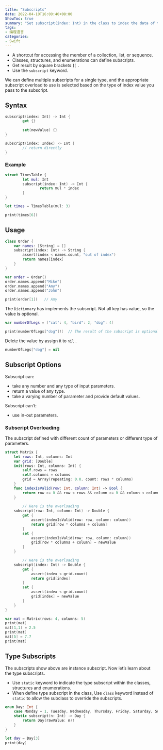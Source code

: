```yaml
---
title: "Subscripts"
date: 2022-04-10T16:00:40+08:00
ShowToc: true
summary: "Set subscript(index: Int) in the class to index the data of the instance of the this class."
tags:
- 编程语言
categories:
- Swift
---
```



- A shortcut for accessing the member of a collection, list, or sequence.
- Classes, structures, and enumerations can define subscripts.
- Get result by square brackets `[]` .
- Use the `subscript` keyword.

We can define multiple subscripts for a single type, and the appropriate subscript overload to use is selected based on the type of index value you pass to the subscript.

## Syntax

```swift
subscript(index: Int) -> Int {
		get {}
		
		set(newValue) {}
}

subscript(index: Index) -> Int {
		// return directly
}

```

### Example

```swift
struct TimesTable {
		let mul: Int
		subscript(index: Int) -> Int {
				return mul * index
		}
}

let times = TimesTable(mul: 3)

print(times[6])
```

## Usage

```swift
class Order {
    var names: [String] = []
    subscript(index: Int) -> String {
        assert(index < names.count, "out of index")
        return names[index]
    }
}

var order = Order()
order.names.append("Mike")
order.names.append("Amy")
order.names.append("John")

print(order[1])   // Amy
```

The `Dictionary` has implements the subscript. Not all key has value, so the value is optional.

```swift
var numberOfLegs = ["cat": 4, "bird": 2, "dog": 4]

print(numberOfLegs["dog"]!)  // The result of the subscript is optional, here force unpack.
```

Delete the value by assign it to `nil` .

```swift
numberOfLegs["dog"] = nil
```

## Subscript Options

Subscript can:

- take any number and any type of input parameters.
- return a value of any type.
- take a varying number of parameter and provide default values.

Subscript can’t:

- use in-out parameters.

### Subscript Overloading

The subscript defined with different count of parameters or different type of parameters.

```swift
struct Matrix {
    let rows: Int, columns: Int
    var grid: [Double]
    init(rows: Int, columns: Int) {
        self.rows = rows
        self.columns = columns
        grid = Array(repeating: 0.0, count: rows * columns)
    }
    func indexIsValid(row: Int, column: Int) -> Bool {
        return row >= 0 && row < rows && column >= 0 && column < columns
    }
		
		// Here is the overloading
    subscript(row: Int, column: Int) -> Double {
        get {
            assert(indexIsValid(row: row, column: column))
            return grid[row * columns + column]
        }
        set {
            assert(indexIsValid(row: row, column: column))
            grid[row * columns + column] = newValue
        }
    }

		// Here is the overloading
    subscript(index: Int) -> Double {
        get {
            assert(index < grid.count)
            return grid[index]
        }
        set {
            assert(index < grid.count)
            grid[index] = newValue
        }
    }
}

var mat = Matrix(rows: 4, columns: 5)
print(mat)
mat[1,1] = 2.5
print(mat)
mat[5] = 7.7
print(mat)
```

## Type Subscripts

The subscripts show above are instance subscript. Now let’s learn about the type subscripts.

- Use `static` keyword to indicate the type subscript within the classes, structures and enumerations.
- When define type subscript in the class, Use `class` keyword instead of `static` to allow the subclass to override the subscripts.

```swift
enum Day: Int {
    case Monday = 1, Tuesday, Wednesday, Thursday, Friday, Saturday, Sunday
    static subscript(n: Int) -> Day {
        return Day(rawValue: n)!
    }
}

let day = Day[3]
print(day)
```